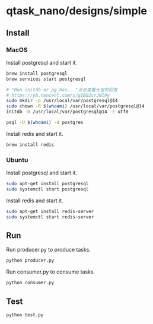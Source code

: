 # qtask_nano/designs/simple

## Install

### MacOS
Install postgresql and start it.

```bash
brew install postgresql
brew services start postgresql

# "Run initdb or pg_bas..."点击查看元宝的回答
# https://yb.tencent.com/s/gIBD2crJNl9y
sudo mkdir -p /usr/local/var/postgresql@14
sudo chown -R $(whoami) /usr/local/var/postgresql@14
initdb -D /usr/local/var/postgresql@14 -E utf8 

psql -U $(whoami) -d postgres
```

Install redis and start it.
```bash
brew install redis
```

### Ubuntu


Install postgresql and start it.
```bash
sudo apt-get install postgresql
sudo systemctl start postgresql
```

Install redis and start it.
```bash
sudo apt-get install redis-server
sudo systemctl start redis-server
```

## Run

Run producer.py to produce tasks.
```bash
python producer.py
```

Run consumer.py to consume tasks.
```bash
python consumer.py
```

## Test

```bash
python test.py
```